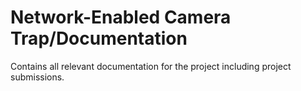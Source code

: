 # Network-Enabled Camera Trap/Documentation
Contains all relevant documentation for the project including project submissions.